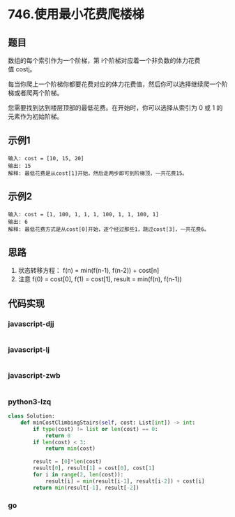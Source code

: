 # 746.使用最小花费爬楼梯

## 题目
数组的每个索引作为一个阶梯，第 i个阶梯对应着一个非负数的体力花费值 cost[i](索引从0开始)。

每当你爬上一个阶梯你都要花费对应的体力花费值，然后你可以选择继续爬一个阶梯或者爬两个阶梯。

您需要找到达到楼层顶部的最低花费。在开始时，你可以选择从索引为 0 或 1 的元素作为初始阶梯。

## 示例1
```
输入: cost = [10, 15, 20]
输出: 15
解释: 最低花费是从cost[1]开始，然后走两步即可到阶梯顶，一共花费15。
```

## 示例2
```
输入: cost = [1, 100, 1, 1, 1, 100, 1, 1, 100, 1]
输出: 6
解释: 最低花费方式是从cost[0]开始，逐个经过那些1，跳过cost[3]，一共花费6。
```

## 思路
1. 状态转移方程： f(n) = min(f(n-1), f(n-2)) + cost[n]
2. 注意  f(0) = cost[0], f(1) = cost[1],  result = min(f(n), f(n-1)) 

## 代码实现

### javascript-djj
```javascript
```

### javascript-lj
```javascript
```

### javascript-zwb
```javascript
```

### python3-lzq
```python
class Solution:
    def minCostClimbingStairs(self, cost: List[int]) -> int:
        if type(cost) != list or len(cost) == 0:
            return 0
        if len(cost) < 3:
            return min(cost)
        
        result = [0]*len(cost)
        result[0], result[1] = cost[0], cost[1]
        for i in range(2, len(cost)):
            result[i] = min(result[i-1], result[i-2]) + cost[i]
        return min(result[-1], result[-2])
```

### go
```go
```